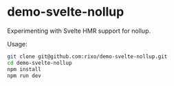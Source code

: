 # demo-svelte-nollup

Experimenting with Svelte HMR support for nollup.

Usage:

~~~bash
git clone git@github.com:rixo/demo-svelte-nollup.git
cd demo-svelte-nollup
npm install
npm run dev
~~~
